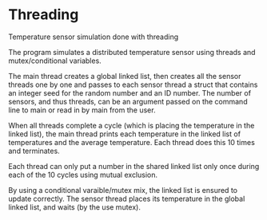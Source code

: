 # Threading
Temperature sensor simulation done with threading

The program simulates a distributed temperature sensor using threads and mutex/conditional variables.

The main thread creates a global linked list, then creates all the sensor threads one by one and passes to each sensor thread a struct that contains an integer seed for the random number and an ID number. The number of sensors, and thus threads, can be an argument passed on the command line to main or read in by main from the user.

When all threads complete a cycle (which is placing the temperature in the linked list), the main thread prints each temperature in the linked list of temperatures and the average temperature. Each thread does this 10 times and terminates.

Each thread can only put a number in the shared linked list only once during each of the 10 cycles using mutual exclusion.

By using a conditional varaible/mutex mix, the linked list is ensured to update correctly. The sensor thread places its temperature in the global linked list, and waits (by the use mutex).
